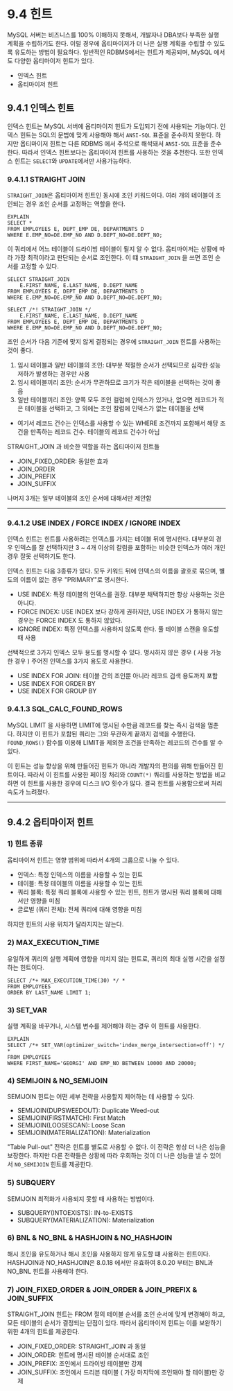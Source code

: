 # 9.4 힌트
MySQL 서버는 비즈니스를 100% 이해하지 못해서, 개발자나 DBA보다 부족한 실행 계획을 수립하기도 한다. 
이럴 경우에 옵티마이저가 더 나은 실행 계획을 수립할 수 있도록 유도하는 방법이 필요하다. 
일반적인 RDBMS에서는 힌트가 제공되며, MySQL 에서도 다양한 옵티마이저 힌트가 있다.
- 인덱스 힌트
- 옵티마이저 힌트

## 9.4.1 인덱스 힌트
인덱스 힌트는 MySQL 서버에 옵티마이저 힌트가 도입되기 전에 사용되는 기능이다. 
인덱스 힌트는 SQL의 문법에 맞게 사용해야 해서 `ANSI-SQL` 표준을 준수하지 못한다. 
하지만 옵티마이저 힌트는 다른 RDBMS 에서 주석으로 해석돼서 `ANSI-SQL` 표준을 준수한다. 
따라서 인덱스 힌트보다는 옵티마이저 힌트를 사용하는 것을 추천한다. 
또한 인덱스 힌트는 `SELECT`와 `UPDATE`에서만 사용가능하다.

### 9.4.1.1 STRAIGHT JOIN
`STRAIGHT_JOIN`은 옵티마이저 힌트인 동시에 조인 키워드이다. 
여러 개의 테이블이 조인되는 경우 조인 순서를 고정하는 역할을 한다. 
```roomsql
EXPLAIN
SELECT *
FROM EMPLOYEES E, DEPT_EMP DE, DEPARTMENTS D
WHERE E.EMP_NO=DE.EMP_NO AND D.DEPT_NO=DE.DEPT_NO;
```
이 쿼리에서 어느 테이블이 드라이빙 테이블이 될지 알 수 없다. 
옵티마이저는 상황에 따라 가장 최적이라고 판단되는 순서로 조인한다. 
이 떄 `STRAIGHT_JOIN` 을 쓰면 조인 순서를 고정할 수 있다.
```roomsql
SELECT STRAIGHT_JOIN
    E.FIRST_NAME, E.LAST_NAME, D.DEPT_NAME
FROM EMPLOYEES E, DEPT_EMP DE, DEPARTMENTS D
WHERE E.EMP_NO=DE.EMP_NO AND D.DEPT_NO=DE.DEPT_NO;

SELECT /*! STRAIGHT_JOIN */
    E.FIRST_NAME, E.LAST_NAME, D.DEPT_NAME
FROM EMPLOYEES E, DEPT_EMP DE, DEPARTMENTS D
WHERE E.EMP_NO=DE.EMP_NO AND D.DEPT_NO=DE.DEPT_NO;
```

조인 순서가 다음 기준에 맞지 않게 결정되는 경우에 `STRAIGHT_JOIN` 힌트를 사용하는 것이 좋다.
1. 임시 테이블과 일반 테이블의 조인: 대부분 적절한 순서가 선택되므로 심각한 성능 저하가 발생하는 경우만 사용
2. 임시 테이블끼리 조인: 순서가 무관하므로 크기가 작은 테이블을 선택하는 것이 좋음
3. 일반 테이블끼리 조인: 양쪽 모두 조인 컬럼에 인덱스가 있거나, 없으면 레코드가 적은 테이블을 선택하고, 그 외에는 조인 칼럼에 인덱스가 없는 테이블을 선택

* 여기서 레코드 건수는 인덱스를 사용할 수 있는 WHERE 조건까지 포함해서 해당 조건을 만족하는 레코드 건수. 테이블의 레코드 건수가 아님

STRAIGHT_JOIN 과 비슷한 역할을 하는 옵티마이저 힌트들
- JOIN_FIXED_ORDER: 동일한 효과
- JOIN_ORDER
- JOIN_PREFIX
- JOIN_SUFFIX

나머지 3개는 일부 테이블의 조인 순서에 대해서만 제안함
***

### 9.4.1.2 USE INDEX / FORCE INDEX / IGNORE INDEX
인덱스 힌트는 힌트를 사용하려는 인덱스를 가지는 테이블 뒤에 명시한다. 
대부분의 경우 인덱스를 잘 선택하지만 3 ~ 4개 이상의 칼럼을 포함하는 비슷한 인덱스가 여러 개인 경우 잘못 선택하기도 한다. 

인덱스 힌트는 다음 3종류가 있다. 모두 키워드 뒤에 인덱스의 이름을 괄호로 묶으며, 별도의 이름이 없는 경우 "PRIMARY"로 명시한다.
- USE INDEX: 특정 테이블의 인덱스를 권장. 대부분 채택하지만 항상 사용하는 것은 아니다.
- FORCE INDEX: USE INDEX 보다 강하게 권하지만, USE INDEX 가 통하지 않는 경우는 FORCE INDEX 도 통하지 않았다.
- IGNORE INDEX: 특정 인덱스를 사용하지 않도록 한다. 풀 테이블 스캔을 유도할 때 사용

선택적으로 3가지 인덱스 모두 용도를 명시할 수 있다. 명시하지 않은 경우 ( 사용 가능한 경우 ) 주어진 인덱스를 3가지 용도로 사용한다.
- USE INDEX FOR JOIN: 테이블 간의 조인뿐 아니라 레코드 검색 용도까지 포함
- USE INDEX FOR ORDER BY
- USE INDEX FOR GROUP BY

### 9.4.1.3 SQL_CALC_FOUND_ROWS
MySQL LIMIT 을 사용하면 LIMIT에 명시된 수만큼 레코드를 찾는 즉시 검색을 멈춘다. 
하지만 이 힌트가 포함된 쿼리는 그와 무관하게 끝까지 검색을 수행한다. 
`FOUND_ROWS()` 함수를 이용해 LIMIT을 제외한 조건을 만족하는 레코드의 건수를 알 수 있다. 

이 힌트는 성능 향상을 위해 만들어진 힌트가 아니라 개발자의 편의를 위해 만들어진 힌트이다. 
따라서 이 힌트를 사용한 페이징 처리와 `COUNT(*)` 쿼리를 사용하는 방법을 비교하면 이 힌트를 사용한 경우에 디스크 I/O 횟수가 많다. 
결국 힌트를 사용함으로써 처리 속도가 느려졌다.
***

## 9.4.2 옵티마이저 힌트

### 1) 힌트 종류
옵티마이저 힌트는 영향 범위에 따라서 4개의 그룹으로 나눌 수 있다.
- 인덱스: 특정 인덱스의 이름을 사용할 수 있는 힌트
- 테이블: 특정 테이블의 이름을 사용할 수 있는 힌트
- 쿼리 블록: 특정 쿼리 블록에 사용할 수 있는 힌트, 힌트가 명시된 쿼리 블록에 대해서만 영향을 미침
- 글로벌 (쿼리 전체): 전체 쿼리에 대해 영향을 미침

하지만 힌트의 사용 위치가 달라지지는 않는다.

### 2) MAX_EXECUTION_TIME
유일하게 쿼리의 실행 계획에 영향을 미치지 않는 힌트로, 쿼리의 최대 실행 시간을 설정하는 힌트이다.

```roomsql
SELECT /*+ MAX_EXECUTION_TIME(30) */ *
FROM EMPLOYEES
ORDER BY LAST_NAME LIMIT 1;
```

### 3) SET_VAR
실행 계획을 바꾸거나, 시스템 변수를 제어해야 하는 경우 이 힌트를 사용한다.
```roomsql
EXPLAIN
SELECT /*+ SET_VAR(optimizer_switch='index_merge_intersection=off') */ *
FROM EMPLOYEES
WHERE FIRST_NAME='GEORGI' AND EMP_NO BETWEEN 10000 AND 20000;
```

### 4) SEMIJOIN & NO_SEMIJOIN
SEMIJOIN 힌트는 어떤 세부 전략을 사용할지 제어하는 데 사용할 수 있다.
- SEMIJOIN(DUPSWEEDOUT): Duplicate Weed-out
- SEMIJOIN(FIRSTMATCH): First Match
- SEMIJOIN(LOOSESCAN): Loose Scan
- SEMIJOIN(MATERIALIZATION): Materialization

"Table Pull-out" 전략은 힌트를 별도로 사용할 수 없다. 이 전략은 항상 더 나은 성능을 보장한다. 
하지만 다른 전략들은 상황에 따라 우회하는 것이 더 나은 성능을 낼 수 있어서 `NO_SEMIJOIN` 힌트를 제공한다.

### 5) SUBQUERY
SEMIJOIN 최적화가 사용되지 못할 때 사용하는 방법이다.
- SUBQUERY(INTOEXISTS): IN-to-EXISTS
- SUBQUERY(MATERIALIZATION): Materialization

### 6) BNL & NO_BNL & HASHJOIN & NO_HASHJOIN
해시 조인을 유도하거나 해시 조인을 사용하지 않게 유도할 떄 사용하는 힌트이다. 
HASHJOIN과 NO_HASHJOIN은 8.0.18 에서만 유효하여 8.0.20 부터는 BNL과 NO_BNL 힌트를 사용해야 한다.

### 7) JOIN_FIXED_ORDER & JOIN_ORDER & JOIN_PREFIX & JOIN_SUFFIX
STRAIGHT_JOIN 힌트는 FROM 절의 테이블 순서를 조인 순서에 맞게 변경해야 하고, 모든 테이블의 순서가 결정되는 단점이 있다. 
따라서 옵티마이저 힌트는 이를 보완하기 위한 4개의 힌트를 제공한다.
- JOIN_FIXED_ORDER: STRAIGHT_JOIN 과 동일
- JOIN_ORDER: 힌트에 명시된 테이블 순서대로 조인
- JOIN_PREFIX: 조인에서 드라이빙 테이블만 강제
- JOIN_SUFFIX: 조인에서 드리븐 테이블 ( 가장 마지막에 조인돼야 할 테이블)만 강제